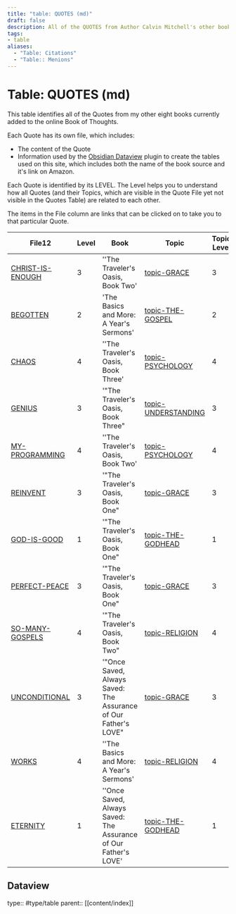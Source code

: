 ```yaml
---
title: "table: QUOTES (md)"
draft: false
description: All of the QUOTES from Author Calvin Mitchell's other books.
tags:
- table
aliases:
  - "Table: Citations"
  - "Table:: Menions"
---
```

# Table: QUOTES (md)
This table identifies all of the Quotes from my other eight books currently added to the online Book of Thoughts.

Each Quote has its own file, which includes:
- The content of the Quote
- Information used by the [Obsidian Dataview](https://blacksmithgu.github.io/obsidian-dataview/) plugin to create the tables used on this site, which includes both the name of the book source and it's link on Amazon.

Each Quote is identified by its LEVEL. The Level helps you to understand how all Quotes (and their Topics, which are visible in the Quote File yet not visible in the Quotes Table) are related to each other.

The items in the File column are links that can be clicked on to take you to that particular Quote.

|File12|Level|Book|Topic|Topic Level|
|---|---|---|---|---|
|[CHRIST-IS-ENOUGH](/QUOTES/CHRIST-IS-ENOUGH.md)|3|''The Traveler's Oasis, Book Two'|[topic-GRACE](/TOPICS/topic-GRACE.md)|3|
|[BEGOTTEN](/QUOTES/BEGOTTEN.md)|2|'The Basics and More: A Year's Sermons'|[topic-THE-GOSPEL](/TOPICS/topic-THE-GOSPEL.md)|2|
|[CHAOS](/QUOTES/CHAOS.md)|4|''The Traveler's Oasis, Book Three'|[topic-PSYCHOLOGY](/TOPICS/topic-PSYCHOLOGY.md)|4|
|[GENIUS](/QUOTES/GENIUS.md)|3|'"The Traveler's Oasis, Book Three"|[topic-UNDERSTANDING](/TOPICS/topic-UNDERSTANDING.md)|3|
|[MY-PROGRAMMING](/QUOTES/MY-PROGRAMMING.md)|4|''The Traveler's Oasis, Book Two'|[topic-PSYCHOLOGY](/TOPICS/topic-PSYCHOLOGY.md)|4|
|[REINVENT](/QUOTES/REINVENT.md)|3|'"The Traveler's Oasis, Book One"|[topic-GRACE](/TOPICS/topic-GRACE.md)|3|
|[GOD-IS-GOOD](/QUOTES/GOD-IS-GOOD.md)|1|'"The Traveler's Oasis, Book One"|[topic-THE-GODHEAD](/TOPICS/topic-THE-GODHEAD.md)|1|
|[PERFECT-PEACE](/QUOTES/PERFECT-PEACE.md)|3|'"The Traveler's Oasis, Book One"|[topic-GRACE](/TOPICS/topic-GRACE.md)|3|
|[SO-MANY-GOSPELS](/QUOTES/SO-MANY-GOSPELS.md)|4|'"The Traveler's Oasis, Book Two"|[topic-RELIGION](/TOPICS/topic-RELIGION.md)|4|
|[UNCONDITIONAL](/QUOTES/UNCONDITIONAL.md)|3|'"Once Saved, Always Saved: The Assurance of Our Father's LOVE"|[topic-GRACE](/TOPICS/topic-GRACE.md)|3|
|[WORKS](/QUOTES/WORKS.md)|4|''The Basics and More: A Year's Sermons'|[topic-RELIGION](/TOPICS/topic-RELIGION.md)|4|
|[ETERNITY](/QUOTES/ETERNITY.md)|1|''Once Saved, Always Saved: The Assurance of Our Father's LOVE'|[topic-THE-GODHEAD](/TOPICS/topic-THE-GODHEAD.md)|1|

## Dataview
type:: #type/table
parent:: [[content/index]]
